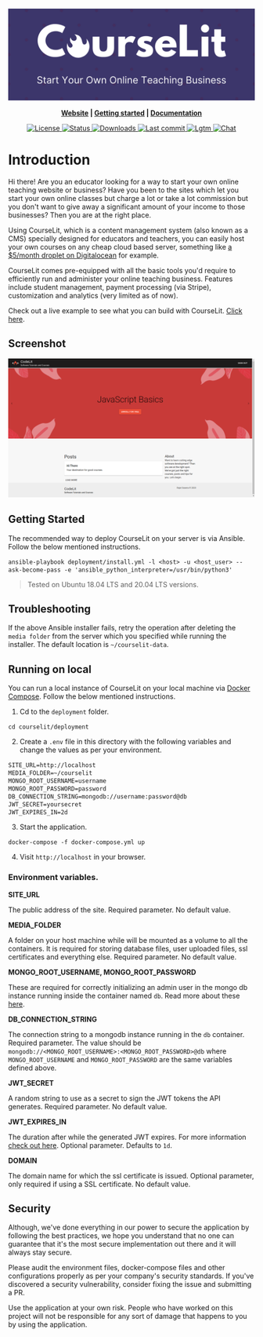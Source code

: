 <p align="center">
  <img src="./assets/banner.png">
</p>

<p align="center">
  <b>
    <a href="https://codelit.github.io/courselit">Website</a> |
    <a href="#getting-started">Getting started</a> |
    <a href="https://github.com/codelit/courselit/wiki">Documentation</a>
  </b>
</p>

<p align="center">
  <a href="https://github.com/codelit/courselit/blob/deployment/LICENSE">
    <img src="https://badgen.net/github/license/codelit/courselit" alt="License">
  </a>
  <a href="https://github.com/codelit/courselit/actions">
    <img src="https://badgen.net/github/status/codelit/courselit" alt="Status">
  </a>
  <a href="https://hub.docker.com/r/codelit/courselit-proxy">
    <img src="https://badgen.net/docker/pulls/codelit/courselit-proxy" alt="Downloads">
  </a>
  <a href="https://github.com/codelit/courselit">
    <img src="https://badgen.net/github/last-commit/codelit/courselit" alt="Last commit">
  </a>
  <a href="https://lgtm.com/projects/g/codelit/courselit/alerts/">
    <img src="https://img.shields.io/lgtm/alerts/g/codelit/courselit.svg?logo=lgtm&logoWidth=18" alt="Lgtm">
  </a>
  <a href="https://spectrum.chat/courselit">
    <img src="https://img.shields.io/badge/chat-spectrum-blue" alt="Chat">
  </a>
</p>

# Introduction
Hi there! Are you an educator looking for a way to start your own online teaching website or business? Have you been to the sites which let you start your own online classes but charge a lot or take a lot commission but you don't want to give away a significant amount of your income to those businesses? Then you are at the right place.

Using CourseLit, which is a content management system (also known as a CMS) specially designed for educators and teachers, you can easily host your own courses on any cheap cloud based server, something like [a $5/month droplet on Digitalocean](https://www.digitalocean.com/pricing/) for example. 

CourseLit comes pre-equipped with all the basic tools you'd require to efficiently run and administer your online teaching business. Features include student management, payment processing (via Stripe), customization and analytics (very limited as of now). 

Check out a live example to see what you can build with CourseLit. [Click here](https://codelit.dev).

## Screenshot

![courselit cms screenshot](./assets/screenshot.png)

## Getting Started
The recommended way to deploy CourseLit on your server is via Ansible. Follow the below mentioned instructions.

```
ansible-playbook deployment/install.yml -l <host> -u <host_user> --ask-become-pass -e 'ansible_python_interpreter=/usr/bin/python3'
```

> Tested on Ubuntu 18.04 LTS and 20.04 LTS versions.

## Troubleshooting
If the above Ansible installer fails, retry the operation after deleting the `media folder` from the server which you specified while running the installer. The default location is `~/courselit-data`.

## Running on local
You can run a local instance of CourseLit on your local machine via [Docker Compose](https://docs.docker.com/compose/). Follow the below mentioned instructions.

1. Cd to the `deployment` folder.
```
cd courselit/deployment
```

2. Create a `.env` file in this directory with the following variables and change the values as per your environment.
```
SITE_URL=http://localhost
MEDIA_FOLDER=~/courselit
MONGO_ROOT_USERNAME=username
MONGO_ROOT_PASSWORD=password
DB_CONNECTION_STRING=mongodb://username:password@db
JWT_SECRET=yoursecret
JWT_EXPIRES_IN=2d
```

3. Start the application.

```
docker-compose -f docker-compose.yml up
```

4. Visit `http://localhost` in your browser.

### Environment variables.
**SITE_URL**

The public address of the site. Required parameter. No default value.

**MEDIA_FOLDER**

A folder on your host machine while will be mounted as a volume to all the containers. It is required for storing database files, user uploaded files, ssl certificates and everything else. Required parameter. No default value.

**MONGO_ROOT_USERNAME, MONGO_ROOT_PASSWORD**

These are required for correctly initializing an admin user in the mongo db instance running inside the container named `db`. Read more about these [here](https://hub.docker.com/_/mongo).

**DB_CONNECTION_STRING**

The connection string to a mongodb instance running in the `db` container. Required parameter. The value should be `mongodb://<MONGO_ROOT_USERNAME>:<MONGO_ROOT_PASSWORD>@db` where `MONGO_ROOT_USERNAME` and `MONGO_ROOT_PASSWORD` are the same variables defined above.

**JWT_SECRET**

A random string to use as a secret to sign the JWT tokens the API generates. Required parameter. No default value.

**JWT_EXPIRES_IN**

The duration after while the generated JWT expires. For more information [check out here](https://www.npmjs.com/package/jsonwebtoken). Optional parameter. Defaults to `1d`.

**DOMAIN**

The domain name for which the ssl certificate is issued. Optional parameter, only required if using a SSL certificate. No default value.

## Security
Although, we've done everything in our power to secure the application by following the best practices, we hope you understand that no one can guarantee that it's the most secure implementation out there and it will always stay secure.

Please audit the environment files, docker-compose files and other configurations properly as per your company's security standards. If you've discovered a security vulnerability, consider fixing the issue and submitting a PR.

Use the application at your own risk. People who have worked on this project will not be responsible for any sort of damage that happens to you by using the application.